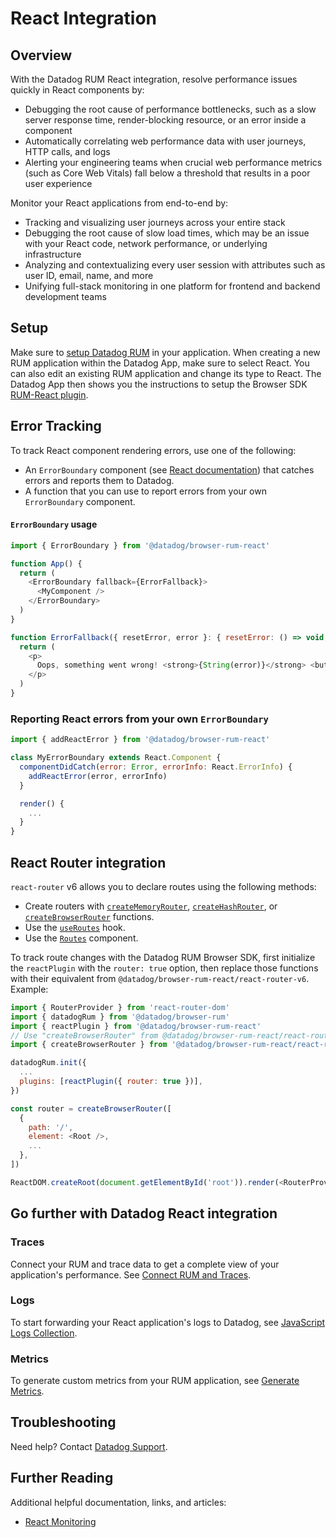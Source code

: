 # React Integration

## Overview

With the Datadog RUM React integration, resolve performance issues quickly in React components by:

- Debugging the root cause of performance bottlenecks, such as a slow server response time, render-blocking resource, or an error inside a component
- Automatically correlating web performance data with user journeys, HTTP calls, and logs
- Alerting your engineering teams when crucial web performance metrics (such as Core Web Vitals) fall below a threshold that results in a poor user experience

Monitor your React applications from end-to-end by:

- Tracking and visualizing user journeys across your entire stack
- Debugging the root cause of slow load times, which may be an issue with your React code, network performance, or underlying infrastructure
- Analyzing and contextualizing every user session with attributes such as user ID, email, name, and more
- Unifying full-stack monitoring in one platform for frontend and backend development teams

## Setup

Make sure to [setup Datadog RUM][1] in your application. When creating a new RUM application within the Datadog App, make sure to select React. You can also edit an existing RUM application and change its type to React. The Datadog App then shows you the instructions to setup the Browser SDK [RUM-React plugin][2].

## Error Tracking

To track React component rendering errors, use one of the following:

- An `ErrorBoundary` component (see [React documentation][3]) that catches errors and reports them to Datadog.
- A function that you can use to report errors from your own `ErrorBoundary` component.

#### `ErrorBoundary` usage

```javascript
import { ErrorBoundary } from '@datadog/browser-rum-react'

function App() {
  return (
    <ErrorBoundary fallback={ErrorFallback}>
      <MyComponent />
    </ErrorBoundary>
  )
}

function ErrorFallback({ resetError, error }: { resetError: () => void; error: unknown }) {
  return (
    <p>
      Oops, something went wrong! <strong>{String(error)}</strong> <button onClick={resetError}>Retry</button>
    </p>
  )
}
```

### Reporting React errors from your own `ErrorBoundary`

```javascript
import { addReactError } from '@datadog/browser-rum-react'

class MyErrorBoundary extends React.Component {
  componentDidCatch(error: Error, errorInfo: React.ErrorInfo) {
    addReactError(error, errorInfo)
  }

  render() {
    ...
  }
}
```

## React Router integration

`react-router` v6 allows you to declare routes using the following methods:

- Create routers with [`createMemoryRouter`][4], [`createHashRouter`][5], or [`createBrowserRouter`][6] functions.
- Use the [`useRoutes`][7] hook.
- Use the [`Routes`][8] component.

To track route changes with the Datadog RUM Browser SDK, first initialize the `reactPlugin` with the `router: true` option, then replace those functions with their equivalent from `@datadog/browser-rum-react/react-router-v6`. Example:

```javascript
import { RouterProvider } from 'react-router-dom'
import { datadogRum } from '@datadog/browser-rum'
import { reactPlugin } from '@datadog/browser-rum-react'
// Use "createBrowserRouter" from @datadog/browser-rum-react/react-router-v6 instead of react-router-dom:
import { createBrowserRouter } from '@datadog/browser-rum-react/react-router-v6'

datadogRum.init({
  ...
  plugins: [reactPlugin({ router: true })],
})

const router = createBrowserRouter([
  {
    path: '/',
    element: <Root />,
    ...
  },
])

ReactDOM.createRoot(document.getElementById('root')).render(<RouterProvider router={router} />)
```

## Go further with Datadog React integration

### Traces

Connect your RUM and trace data to get a complete view of your application's performance. See [Connect RUM and Traces][9].

### Logs

To start forwarding your React application's logs to Datadog, see [JavaScript Logs Collection][10].

### Metrics

To generate custom metrics from your RUM application, see [Generate Metrics][11].

## Troubleshooting

Need help? Contact [Datadog Support][12].

## Further Reading

Additional helpful documentation, links, and articles:

- [React Monitoring][13]

[1]: https://docs.datadoghq.com/real_user_monitoring/browser/setup/client
[2]: https://www.npmjs.com/package/@datadog/browser-rum-react
[3]: https://react.dev/reference/react/Component#catching-rendering-errors-with-an-error-boundary
[4]: https://reactrouter.com/en/main/routers/create-memory-router
[5]: https://reactrouter.com/en/main/routers/create-hash-router
[6]: https://reactrouter.com/en/main/routers/create-browser-router
[7]: https://reactrouter.com/en/main/hooks/use-routes
[8]: https://reactrouter.com/en/main/components/routes
[9]: https://docs.datadoghq.com/real_user_monitoring/platform/connect_rum_and_traces/?tab=browserrum
[10]: https://docs.datadoghq.com/logs/log_collection/javascript/
[11]: https://docs.datadoghq.com/real_user_monitoring/generate_metrics
[12]: https://docs.datadoghq.com/help/
[13]: https://www.datadoghq.com/blog/datadog-rum-react-components/
